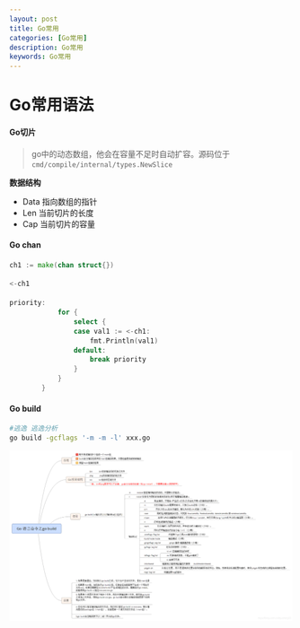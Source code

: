 ```yaml
---
layout: post
title: Go常用
categories: [Go常用]
description: Go常用
keywords: Go常用
---
```


# Go常用语法

#### Go切片

> go中的动态数组，他会在容量不足时自动扩容。源码位于 `cmd/compile/internal/types.NewSlice`

**数据结构**

- Data 指向数组的指针
- Len 当前切片的长度
- Cap 当前切片的容量



#### Go chan

```go
ch1 := make(chan struct{})

<-ch1

priority:
			for {
				select {
				case val1 := <-ch1:
					fmt.Println(val1)
				default:
					break priority
				}
			}
		}
```



#### Go build

```sh
#逃逸 逃逸分析
go build -gcflags '-m -m -l' xxx.go

```

![](https://raw.githubusercontent.com/zhiming1/blog_pictures/main/blog/img202312092214825.png)